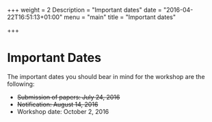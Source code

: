 +++
weight = 2
Description = "Important dates"
date = "2016-04-22T16:51:13+01:00"
menu = "main"
title = "Important dates"

+++

# Important Dates

The important dates you should bear in mind for the workshop are the following:

- ~~Submission of papers:      July 24, 2016~~
- ~~Notification:            August 14, 2016~~
- Workshop date:         October 2, 2016
